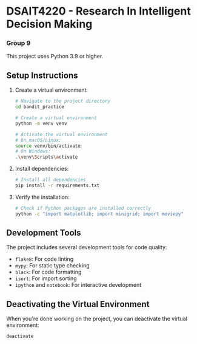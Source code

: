 # DSAIT4220 - Research In Intelligent Decision Making
### Group 9

This project uses Python 3.9 or higher.

## Setup Instructions

1. Create a virtual environment:
   ```bash
   # Navigate to the project directory
   cd bandit_practice

   # Create a virtual environment
   python -m venv venv

   # Activate the virtual environment
   # On macOS/Linux:
   source venv/bin/activate
   # On Windows:
   .\venv\Scripts\activate
   ```

2. Install dependencies:
   ```bash
   # Install all dependencies
   pip install -r requirements.txt
   ```

3. Verify the installation:
   ```bash
   # Check if Python packages are installed correctly
   python -c "import matplotlib; import minigrid; import moviepy"
   ```

## Development Tools

The project includes several development tools for code quality:
- `flake8`: For code linting
- `mypy`: For static type checking
- `black`: For code formatting
- `isort`: For import sorting
- `ipython` and `notebook`: For interactive development

## Deactivating the Virtual Environment

When you're done working on the project, you can deactivate the virtual environment:
```bash
deactivate
```